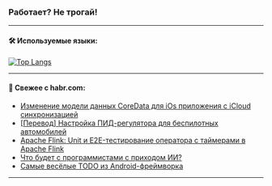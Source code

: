 ### Работает? Не трогай!

---
<!--
#### 🛠️ Technical stack:

![Java](https://img.shields.io/badge/Java-informational?logo=Oracle&style=flat&logoColor=white&color=FF4500)
![Kotlin](https://img.shields.io/badge/Kotlin-informational?logo=Kotlin&style=flat&logoColor=white&color=774D97)
![TS](https://img.shields.io/badge/TypeScript-informational?logo=typeScript&style=flat&logoColor=black&color=017acc)
![Python](https://img.shields.io/badge/Python-informational?logo=Python&style=flat&logoColor=black&color=ffdd54) <br>
![Spring](https://img.shields.io/badge/Spring-informational?logo=Spring&style=flat&logoColor=white&color=6DB33F) 
![SpringBoot](https://img.shields.io/badge/SpringBoot-informational?logo=SpringBoot&style=flat&logoColor=white&color=6DB33F)
![Nest](https://img.shields.io/badge/NestJS-informational?logo=NestJS&style=flat&logoColor=white&color=E0234E) 
![NodeJS](https://img.shields.io/badge/NodeJS-informational?logo=node.js&style=flat&logoColor=white&color=70A760)<br>
![PostgreSQL](https://img.shields.io/badge/PostgreSQL-informational?logo=PostgreSQL&style=flat&logoColor=white&color=DAA520)
![MongoDB](https://img.shields.io/badge/MongoDB-informational?logo=MongoDB&style=flat&logoColor=white&color=870000)
![Apache](https://img.shields.io/badge/Apache-informational?logo=apache&style=flat&logoColor=white&color=f74e28)

___ 
-->

#### 🛠️ Используемые языки:

[![Top Langs](https://github-readme-stats-82jvfl3w3-advtsettinggmailcoms-projects.vercel.app/api/top-langs/?username=zloylis&langs_count=10&hide_title=true&title_color=e6edf3&size_weight=0.5&count_weight=0.5&layout=compact&hide_progress=true&hide_border=true&theme=dracula)](https://github.com/zloylis)

<!---


####  :octocat:&nbsp;&nbsp; Статистика:

![GitHub stats](https://github-readme-stats-u2qms2cxw-advtsettinggmailcoms-projects.vercel.app/api?username=zloylis&show_icons=true&hide_border=true&theme=dracula&title_color=e6edf3&include_all_commits=true&count_private=true&hide_rank=false&hide_title=true&rank_icon=github)
-->
---

#### 💬 Свежее с habr.com:

<!-- BLOG-POST-LIST:START -->
- [Изменение модели данных CoreData для iOs приложения с iCloud синхронизацией](https://habr.com/ru/articles/853260/?utm_source=habrahabr&utm_medium=rss&utm_campaign=853260)
- [[Перевод] Настройка ПИД-регулятора для беспилотных автомобилей](https://habr.com/ru/articles/853242/?utm_source=habrahabr&utm_medium=rss&utm_campaign=853242)
- [Apache Flink: Unit и E2E-тестирование оператора с таймерами в Apache Flink](https://habr.com/ru/companies/ru_mts/articles/853200/?utm_source=habrahabr&utm_medium=rss&utm_campaign=853200)
- [Что будет с программистами с приходом ИИ?](https://habr.com/ru/articles/853204/?utm_source=habrahabr&utm_medium=rss&utm_campaign=853204)
- [Самые весёлые TODO из Android-фреймворка](https://habr.com/ru/companies/alfa/articles/837880/?utm_source=habrahabr&utm_medium=rss&utm_campaign=837880)
<!-- BLOG-POST-LIST:END -->

---
